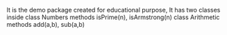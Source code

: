 It is the demo package created for educational purpose,
It has two classes inside
class Numbers
    methods isPrime(n), isArmstrong(n)
class Arithmetic
    methods add(a,b), sub(a,b)